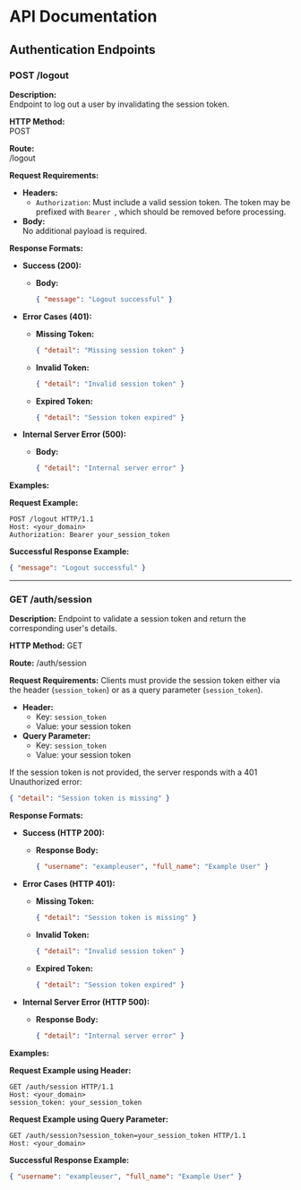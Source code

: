 # API Documentation

## Authentication Endpoints

### POST /logout

**Description:**  
Endpoint to log out a user by invalidating the session token.

**HTTP Method:**  
POST

**Route:**  
/logout

**Request Requirements:**  
- **Headers:**
  - `Authorization`: Must include a valid session token. The token may be prefixed with `Bearer `, which should be removed before processing.
- **Body:**  
  No additional payload is required.

**Response Formats:**

- **Success (200):**  
  - **Body:**
    ```json
    { "message": "Logout successful" }
    ```

- **Error Cases (401):**
  - **Missing Token:**
    ```json
    { "detail": "Missing session token" }
    ```
  - **Invalid Token:**
    ```json
    { "detail": "Invalid session token" }
    ```
  - **Expired Token:**
    ```json
    { "detail": "Session token expired" }
    ```

- **Internal Server Error (500):**  
  - **Body:**
    ```json
    { "detail": "Internal server error" }
    ```

**Examples:**

**Request Example:**
```http
POST /logout HTTP/1.1
Host: <your_domain>
Authorization: Bearer your_session_token
```

**Successful Response Example:**
```json
{ "message": "Logout successful" }
```

---

### GET /auth/session

**Description:**
Endpoint to validate a session token and return the corresponding user's details.

**HTTP Method:**
GET

**Route:**
/auth/session

**Request Requirements:**
Clients must provide the session token either via the header (`session_token`) or as a query parameter (`session_token`).

- **Header:**
  - Key: `session_token`
  - Value: your session token
- **Query Parameter:**
  - Key: `session_token`
  - Value: your session token

If the session token is not provided, the server responds with a 401 Unauthorized error:

```json
{ "detail": "Session token is missing" }
```

**Response Formats:**

- **Success (HTTP 200):**
  - **Response Body:**
    ```json
    { "username": "exampleuser", "full_name": "Example User" }
    ```

- **Error Cases (HTTP 401):**
  - **Missing Token:**
    ```json
    { "detail": "Session token is missing" }
    ```
  - **Invalid Token:**
    ```json
    { "detail": "Invalid session token" }
    ```
  - **Expired Token:**
    ```json
    { "detail": "Session token expired" }
    ```

- **Internal Server Error (HTTP 500):**
  - **Response Body:**
    ```json
    { "detail": "Internal server error" }
    ```

**Examples:**

**Request Example using Header:**
```http
GET /auth/session HTTP/1.1
Host: <your_domain>
session_token: your_session_token
```

**Request Example using Query Parameter:**
```http
GET /auth/session?session_token=your_session_token HTTP/1.1
Host: <your_domain>
```

**Successful Response Example:**
```json
{ "username": "exampleuser", "full_name": "Example User" }
```